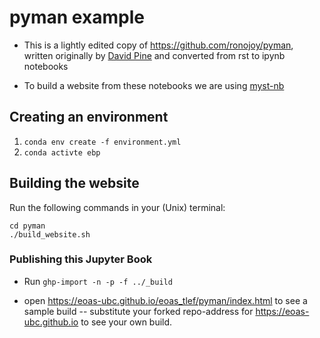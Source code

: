 # pyman example

- This is a lightly edited copy of https://github.com/ronojoy/pyman, written
  originally by [David Pine](https://physics.nyu.edu/pine/Home.html) and
  converted from rst to ipynb notebooks

- To build a website from these notebooks we are using [myst-nb](https://myst-nb.readthedocs.io/en/latest/)


## Creating an environment

1. `conda env create -f environment.yml`
2.  `conda activte ebp`

## Building the website

Run the following commands in your (Unix) terminal: 

```
cd pyman
./build_website.sh
```

### Publishing this Jupyter Book

- Run `ghp-import -n -p -f ../_build`

- open https://eoas-ubc.github.io/eoas_tlef/pyman/index.html
  to see a sample build -- substitute your forked repo-address for
  https://eoas-ubc.github.io  to see your own build.

